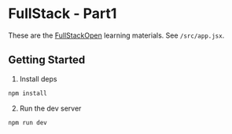 # FullStack - Part1

These are the [FullStackOpen](https://fullstackopen.com/) learning materials. See `/src/app.jsx`.

## Getting Started

1. Install deps

```sh
npm install
```

2. Run the dev server

```sh
npm run dev
```
